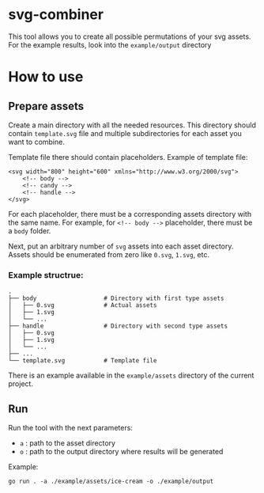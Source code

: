 # svg-combiner
This tool allows you to create all possible permutations of your svg assets. For the example results, look into the `example/output` directory

# How to use

## Prepare assets

Create a main directory with all the needed resources. This directory should contain `template.svg` file and multiple 
subdirectories for each asset you want to combine.

Template file there should contain placeholders. Example of template file:
```
<svg width="800" height="600" xmlns="http://www.w3.org/2000/svg">
    <!-- body -->
    <!-- candy -->
    <!-- handle -->
</svg>
```

For each placeholder, there must be a corresponding assets directory with the same name.
For example, for `<!-- body -->` placeholder, there must be a `body` folder.

Next, put an arbitrary number of `svg` assets into each asset directory.
Assets should be enumerated from zero like `0.svg`, `1.svg`, etc.

### Example structrue:

    .
    ├── body                   # Directory with first type assets
    │   ├── 0.svg              # Actual assets
    │   ├── 1.svg
    │   └── ...
    ├── handle                 # Directory with second type assets
    │   ├── 0.svg
    │   ├── 1.svg
    │   └── ...
    ├── ...
    └── template.svg           # Template file
    
There is an example available in the `example/assets` directory of the current project.
 
## Run
Run the tool with the next parameters: 
- `a` : path to the asset directory
- `o` : path to the output directory where results will be generated

Example:
```
go run . -a ./example/assets/ice-cream -o ./example/output
``` 

